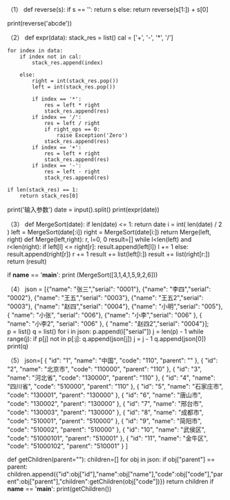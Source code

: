 （1）
def reverse(s):
    if s == '':
        return s
    else:
        return reverse(s[1:]) + s[0]

print(reverse('abcde'))

（2）
def expr(data):
    stack_res = list()
    cal = ['+', '-', '*', '/']

    for index in data:
        if index not in cal:
            stack_res.append(index)

        else:
            right = int(stack_res.pop())
            left = int(stack_res.pop())

            if index == '*':
                res = left * right
                stack_res.append(res)
            if index == '/':
                res = left / right
                if right_ops == 0:
                    raise Exception('Zero')
                stack_res.append(res)
            if index == '+':
                res = left + right
                stack_res.append(res)
            if index == '-':
                res = left - right
                stack_res.append(res)

    if len(stack_res) == 1:
        return stack_res[0]

print('输入参数')
date = input().split()
print(expr(date))

（3）
def MergeSort(date):
    if len(date) <= 1:
        return date
    i = int( len(date) / 2 )
    left = MergeSort(date[:i])
    right = MergeSort(date[i:])
    return Merge(left, right)
def Merge(left,right):
    r, l=0, 0
    result=[]
    while l<len(left) and r<len(right):
        if left[l] <= right[r]:
            result.append(left[l])
            l += 1
        else:
            result.append(right[r])
            r += 1
    result += list(left[l:])
    result += list(right[r:])
    return (result)

if __name__ == '__main__':
    print (MergeSort([3,1,4,1,5,9,2,6]))
    
（4）
json = [{"name": "张三","serial": "0001"}, {"name": "李四","serial": "0002"},
        {"name": "王五","serial": "0003"}, {"name": "王五2","serial": "0003"},
        {"name": "赵四","serial": "0004"}, {"name": "小明","serial": "005"},
        { "name": "小张", "serial": "006"}, {"name": "小李","serial": "006" },
        { "name": "小李2", "serial": "006" }, { "name": "赵四2","serial": "0004"}];\
p = list()
q = list()
for i in json:
    p.append(i["serial"])
j = len(p) - 1
while range(j):
    if p[j] not in p[:j]:
        q.append(json[j])
    j = j - 1
q.append(json[0])
print(q)

（5）
json=[
    {
      "id": "1",
      "name": "中国",
      "code": "110",
      "parent": ""
    },
    {
      "id": "2",
      "name": "北京市",
      "code": "110000",
      "parent": "110"
    },
    {
      "id": "3",
      "name": "河北省",
      "code": "130000",
      "parent": "110"
    },
    {
      "id": "4",
      "name": "四川省",
      "code": "510000",
      "parent": "110"
    },
    {
      "id": "5",
      "name": "石家庄市",
      "code": "130001",
      "parent": "130000"
    },
    {
      "id": "6",
      "name": "唐山市",
      "code": "130002",
      "parent": "130000"
    },
    {
      "id": "7",
      "name": "邢台市",
      "code": "130003",
      "parent": "130000"
    },
    {
      "id": "8",
      "name": "成都市",
      "code": "510001",
      "parent": "510000"
    },
    {
      "id": "9",
      "name": "简阳市",
      "code": "510002",
      "parent": "510000"
    },
    {
      "id": "10",
      "name": "武侯区",
      "code": "51000101",
      "parent": "510001"
    },
    {
      "id": "11",
      "name": "金牛区",
      "code": "51000102",
      "parent": "510001"
    }
  ]

def getChildren(parent=""):
    children=[]
    for obj in json:
        if obj["parent"] == parent:
            children.append({"id":obj["id"],"name":obj["name"],"code":obj["code"],"parent":obj["parent"],"children":getChildren(obj["code"])})
    return children
if __name__ == '__main__':
    print(getChildren())
